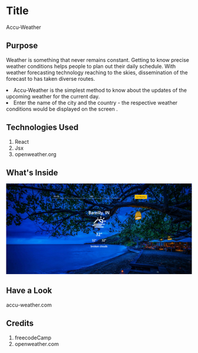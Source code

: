 # Title 

Accu-Weather

## Purpose 

Weather is something that never remains constant. Getting to know precise weather conditions helps people to plan out their daily schedule. With weather forecasting technology reaching to the skies, dissemination of the forecast to has taken diverse routes.

<li>Accu-Weather is the simplest method to know about the updates of the upcoming weather for the current day. </li> 
<li>Enter the name of the city and the country - the respective weather conditions would be displayed on the screen .</li>

## Technologies Used

  1. React
  2. Jsx
  3. openweather.org

## What's Inside 

<img src="./images/ss.png" />

## Have a Look 

<a src="https://prsi007.github.io/accu-weather/">accu-weather.com</a>

## Credits 

  1. freecodeCamp
  2. openweather.com



